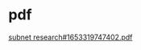 # pdf

[subnet research#1653319747402.pdf](https://github.com/Sam990011/pdf/files/8756381/subnet.research.1653319747402.pdf)
